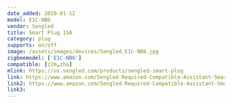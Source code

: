 ```yaml
---
date_added: 2020-01-12
model: E1C-NB6
vendor: Sengled
title: Smart Plug 15A
category: plug
supports: on/off
image: /assets/images/devices/Sengled_E1C-NB6.jpg
zigbeemodel: ['E1C-NB6']
compatible: [z2m,zha]
mlink: https://us.sengled.com/products/sengled-smart-plug
link: https://www.amazon.com/Sengled-Required-Compatible-Assistant-SmartThings/dp/B07HKW8XF6
link2: https://www.amazon.com/Sengled-Required-Compatible-Assistant-SmartThings/dp/B07VWXV1RF
link3: 
---
```

